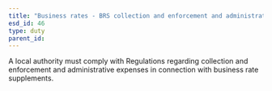 ```yaml
---
title: "Business rates - BRS collection and enforcement and administrative expenses"
esd_id: 46
type: duty
parent_id:  
---
```


A local authority must comply with Regulations regarding collection and enforcement and administrative expenses in connection with business rate supplements.

